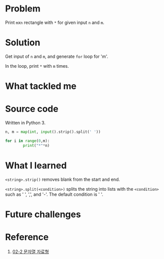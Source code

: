 # Problem
Print `m`x`n` rectangle with `*` for given input `n` and `m`.

# Solution
Get input of `n` and `m`, and generate `for` loop for 'm'.

In the loop, print `*` with `m` times.

# What tackled me


# Source code
Written in Python 3.

```python
n, m = map(int, input().strip().split(' '))

for i in range(0,m):
        print("*"*n)
```

# What I learned
`<string>.strip()` removes blank from the start and end.

`<string>.split(<condition>)` splits the string into lists with the `<condition>` such as ' ', ',', and '-'. The default condition is ' '.


# Future challenges

# Reference
1. [02-2 문자열 자료형](https://wikidocs.net/13#strip)
